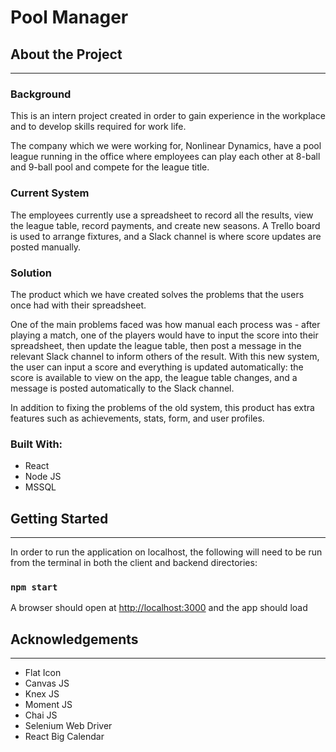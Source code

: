 # Pool Manager

## **About the Project**

<hr />

### **Background**

This is an intern project created in order to gain experience in the workplace and to develop skills required for work life.

The company which we were working for, Nonlinear Dynamics, have a pool league running in the office where employees can play each other at 8-ball and 9-ball pool and compete for the league title.

### **Current System**

The employees currently use a spreadsheet to record all the results, view the league table, record payments, and create new seasons. A Trello board is used to arrange fixtures, and a Slack channel is where score updates are posted manually.

### **Solution**

The product which we have created solves the problems that the users once had with their spreadsheet.

One of the main problems faced was how manual each process was - after playing a match, one of the players would have to input the score into their spreadsheet, then update the league table, then post a message in the relevant Slack channel to inform others of the result. With this new system, the user can input a score and everything is updated automatically: the score is available to view on the app, the league table changes, and a message is posted automatically to the Slack channel.

In addition to fixing the problems of the old system, this product has extra features such as achievements, stats, form, and user profiles.

### **Built With:**

<ul>
    <li>React</li>
    <li>Node JS</li>
    <li>MSSQL</li>
</ul>

## **Getting Started**

<hr />

In order to run the application on localhost, the following will need to be run from the terminal in both the client and backend directories:

### `npm start`

A browser should open at [http://localhost:3000](http://localhost:3000) and the app should load

## **Acknowledgements**

<hr />

<ul>
    <li>Flat Icon</li>
    <li>Canvas JS</li>
    <li>Knex JS</li>
    <li>Moment JS</li>
    <li>Chai JS</li>
    <li>Selenium Web Driver</li>
    <li>React Big Calendar</li>
</ul>
